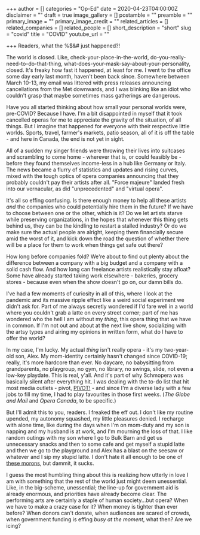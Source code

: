 +++
author = []
categories = "Op-Ed"
date = 2020-04-23T04:00:00Z
disclaimer = ""
draft = true
image_gallery = []
postamble = ""
preamble = ""
primary_image = ""
primary_image_credit = ""
related_articles = []
related_companies = []
related_people = []
short_description = "short"
slug = "covid"
title = "COVID"
youtube_url = ""

+++
Readers, what the %$&# just happened?!

The world is closed. Like, check-your-place-in-the-world, do-you-really-need-to-do-that-thing, what-does-your-mask-say-about-your-personality, closed. It's freaky how fast it happened, at least for me. I went to the office some day early last month, haven't been back since. Somewhere between March 10-13, my email was littered with press releases announcing cancellations from the Met downwards, and I was blinking like an idiot who couldn't grasp that maybe sometimes mass gatherings are dangerous.

Have you all started thinking about how small your personal worlds were, pre-COVID? Because I have. I'm a bit disappointed in myself that it took cancelled operas for me to appreciate the gravity of the situation, of all things. But I imagine that happened for everyone with their respective little worlds. Sports, travel, farmer's markets, patio season, all of it is off the table - and here in Canada, the end is not yet in sight.

All of a sudden my singer friends were throwing their lives into suitcases and scrambling to come home - wherever that is, or could feasibly be - before they found themselves income-less in a hub like Germany or Italy. The news became a flurry of statistics and updates and rising curves, mixed with the tough optics of opera companies announcing that they probably couldn't pay their artists after all. "Force majeure" landed fresh into our vernacular, as did "unprecedented" and "virtual opera".

It's all so effing confusing. Is there enough money to help all these artists _and_ the companies who could potentially hire them in the future? If we have to choose between one or the other, which is it? Do we let artists starve while preserving organizations, in the hopes that whenever this thing gets behind us, they can be the kindling to restart a stalled industry? Or do we make sure the actual people are alright, keeping them financially secure amid the worst of it, and kick down the road the question of whether there will be a place for them to work when things get safe out there?

How long before companies fold? We're about to find out plenty about the difference between a company with a big budget and a company with a solid cash flow. And how long can freelance artists realistically stay afloat? Some have already started taking work elsewhere - bakeries, grocery stores - because even when the show doesn't go on, our damn bills do.

I've had a few moments of curiosity in all of this, where I look at the pandemic and its massive ripple effect like a weird social experiment we didn't ask for. Part of me always secretly wondered if I'd fare well in a world where you couldn't grab a latte on every street corner; part of me has wondered who the hell I am without my _thing_, this opera thing that we have in common. If I'm not out and about at the next live show, socializing with the artsy types and airing my opinions in written form, what do I have to offer the world?

In my case, I'm lucky. My actual _thing_ isn't really opera - it's my two-year-old son, Alex. My mom-identity certainly hasn't changed since COVID-19; really, it's more hardcore than ever. No daycare, no babysitting from grandparents, no playgroup, no gym, no library, no swings, slide, not even a low-key playdate. This is real, y'all. And it's part of why Schmopera was basically silent after everything hit. I was dealing with the to-do list that hit most media outlets - pivot, [PIVOT!](https://www.youtube.com/watch?v=n67RYI_0sc0) - and since I'm a diverse lady with a few jobs to fill my time, I had to play favourites in those first weeks. (_The Globe and Mail_ and _Opera Canada_, to be specific.)

But I'll admit this to you, readers. I freaked the eff out. I don't like my routine upended, my autonomy squashed, my little pleasures denied. I recharge with alone time, like during the days when I'm on mom-duty and my son is napping and my husband is at work, and I'm mourning the loss of that. I like random outings with my son where I go to Bulk Barn and get us unnecessary snacks and then to some cafe and get myself a stupid latte and then we go to the playground and Alex has a blast on the seesaw or whatever and I sip my stupid latte. I don't hate it all enough to be one of [these morons](https://www.washingtonpost.com/nation/2020/04/16/michigan-whitmer-conservatives-protest/), but dammit, it sucks. 

I guess the most humbling thing about this is realizing how utterly in love I am with something that the rest of the world just might deem unessential. Like, in the big-scheme, unessential; the line-up for government aid is already enormous, and priorities have already become clear. The performing arts are certainly a staple of human society...but opera? When we have to make a crazy case for it? When money is tighter than ever before? When donors can't donate, when audiences are scared of crowds, when government funding is effing _busy at the moment_, what then? Are we icing?